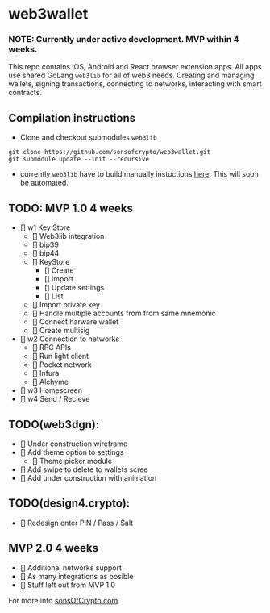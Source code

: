# web3wallet

### NOTE: Currently under active development. MVP within 4 weeks.

This repo contains iOS, Android and React browser extension apps. All apps use shared GoLang `web3lib` for all of web3 needs. Creating and managing wallets, signing transactions, connecting to networks, interacting with smart contracts.

## Compilation instructions
- Clone and checkout submodules `web3lib`
```
git clone https://github.com/sonsofcrypto/web3wallet.git
git submodule update --init --recursive
```
- currently `web3lib` have to build manually instuctions [here](https://github.com/sonsofcrypto/web3lib). This will soon be automated. 


## TODO: MVP 1.0 4 weeks

- [] w1 Key Store
	- [] Web3lib integration
	- [] bip39
	- [] bip44
	- [] KeyStore
		- [] Create
		- [] Import
		- [] Update settings
		- [] List
	- [] Import private key
	- [] Handle multiple accounts from from same mnemonic
	- [] Connect harware wallet
	- [] Create multisig
- [] w2 Connection to networks
	- [] RPC APIs
	- [] Run light client
	- [] Pocket network
	- [] Infura
	- [] Alchyme
- [] w3 Homescreen
- [] w4 Send / Recieve

## TODO(web3dgn):
- [] Under construction wireframe
- [] Add theme option to settings
	- [] Theme picker module
- [] Add swipe to delete to wallets scree
- [] Add under construction with animation

## TODO(design4.crypto):
- [] Redesign enter PIN / Pass / Salt

## MVP 2.0 4 weeks
- [] Additional networks support
- [] As many integrations as posible
- [] Stuff left out from MVP 1.0

For more info [sonsOfCrypto.com](https://sonsofcrypto.com/)
